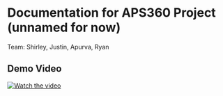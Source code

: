 # Documentation for APS360 Project (unnamed for now)
Team: Shirley, Justin, Apurva, Ryan

## Demo Video
[![Watch the video](https://img.youtube.com/vi/sgZ22oWQy88/maxresdefault.jpg)](https://youtu.be/sgZ22oWQy88?si=iarhLYLdtss7-w_B)





